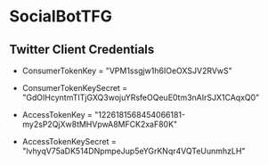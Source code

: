 # SocialBotTFG

## Twitter Client Credentials
* ConsumerTokenKey = "VPM1ssgjw1h6IOeOXSJV2RVwS"
* ConsumerTokenKeySecret = "GdOIHcyntmTITjGXQ3wojuYRsfeOQeuE0tm3nAIrSJX1CAqxQ0"

* AccessTokenKey = "1226181568454066181-my2sP2QjXw8tMHVpwA8MFCK2xaF80K"
* AccessTokenKeySecret = "lvhyqV75aDK514DNpmpeJup5eYGrKNqr4VQTeUunmhzLH"
